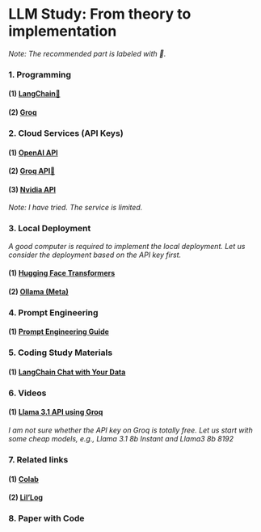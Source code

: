 # LLM Study: From theory to implementation

*Note: The recommended part is labeled with 🌟.*

### 1. Programming
#### (1) [LangChain🌟](https://python.langchain.com/docs/tutorials/)
#### (2) [Groq](https://console.groq.com/docs/quickstart)

### 2. Cloud Services (API Keys)
#### (1) [OpenAI API](https://openai.com/index/openai-api/)
#### (2) [Groq API🌟](https://console.groq.com/)
#### (3) [Nvidia API](https://build.nvidia.com/meta) 
*Note: I have tried. The service is limited.*

### 3. Local Deployment

*A good computer is required to implement the local deployment. Let us consider the deployment based on the API key first.*

#### (1) [Hugging Face Transformers](https://huggingface.co/)
#### (2) [Ollama (Meta)](https://ollama.com/)

### 4. Prompt Engineering
#### (1) [Prompt Engineering Guide](https://www.promptingguide.ai/)

### 5. Coding Study Materials
#### (1) [LangChain Chat with Your Data](https://github.com/ksm26/LangChain-Chat-with-Your-Data?tab=readme-ov-file)
#### 

### 6. Videos
#### (1) [Llama 3.1 API using Groq](https://www.youtube.com/watch?v=QSyRoOO4pXE)
*I am not sure whether the API key on Groq is totally free. Let us start with some cheap models, e.g., Llama 3.1 8b Instant and Llama3 8b 8192*

### 7. Related links
#### (1) [Colab](https://colab.google/)
#### (2) [Lil’Log](https://lilianweng.github.io/)

### 8. Paper with Code
#### 
